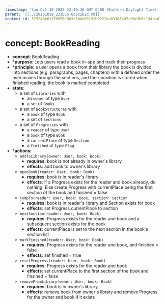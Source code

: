 ```yaml
---
timestamp: 'Sun Oct 19 2025 23:10:36 GMT-0400 (Eastern Daylight Time)'
parent: '[[../20251019_231036.8d5c2b2d.md]]'
content_id: 515240e61ff0070c803d1bde80291b1222ba83383c07cd0e3b6c194be418aad6
---
```


# concept: BookReading

* **concept**: BookReading
* \***purpose**: Lets users read a book in-app and track their progress
* \***principle**: a user opens a book from their library the book is divided into sections (e.g. paragraphs, pages, chapters) with a defined order the user moves through the sections, and their position is stored when finished reading, the book is marked completed
* **state**:
  * a set of `Libraries` with
    * an `owner` of type `User`
    * a set of `Books`
  * a set of `BookStructures` with
    * a `book` of type `Book`
    * a set of `Sections`
  * a set of `Progresses` with
    * a `reader` of type `User`
    * a `book` of type `Book`
    * a `currentPlace` of type `Section`
    * a `finished` of type `Flag`
* \***actions**:
  * `addToLibrary(owner: User, book: Book)`
    * **requires**: book is not already in owner's library
    * **effects**: add book to owner's library
  * `openBook(reader: User, book: Book)`
    * **requires**: book is in reader's library
    * **effects**: if a Progress exists for the reader and book already, do nothing. Else create Progress with currentPlace being the first section of the book and finished = false
  * `jumpTo(reader: User, book: Book, section: Section`
    * **requires**: book is in reader's library and Section exists for book
    * **effects**: set Progress.currentPlace to section
  * `nextSection(reader: User, book: Book)`
    * **requires**: Progress exists for the reader and book and a subsequent section exists for the book
    * **effects**: currentPlace is set to the next section in the book's section list
  * `markFinished(reader: User, book: Book)`
    * **requires**: Progress exists for the reader and book, and finished = false
    * **effects**: set finished = true
  * `resetProgress(reader: User, book: Book)`
    * **requires**: Progress exists for the reader and book
    * **effects**: set currentPlace to the first section of the book and finsihed = false
  * `removeFromLibrary(owner: User, book: Book)`
    * **requires**: book is in owner's library
    * **effects**: remove book from owner's library and remove Progress for the owner and book if it exists
